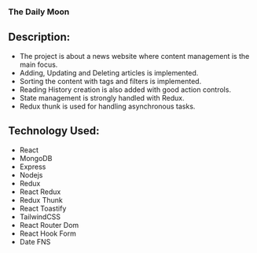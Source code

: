 ### The Daily Moon


## Description:
- The project is about a news website where content management is the main focus.
- Adding, Updating and Deleting articles is implemented.
- Sorting the content with tags and filters is implemented.
- Reading History creation is also added with good action controls.
- State management is strongly handled with Redux.
- Redux thunk is used for handling asynchronous tasks.


## Technology Used:
- React
- MongoDB
- Express
- Nodejs
- Redux
- React Redux
- Redux Thunk
- React Toastify
- TailwindCSS
- React Router Dom
- React Hook Form
- Date FNS